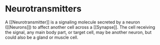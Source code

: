 # Neurotransmitters
A [[Neurotransmitter]] is a signaling molecule secreted by a neuron ([[Neurons]]) to affect another cell across a [[Synapse]]. The cell receiving the signal, any main body part, or target cell, may be another neuron, but could also be a gland or muscle cell.